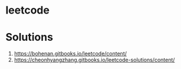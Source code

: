 # leetcode

# Solutions
1. https://bohenan.gitbooks.io/leetcode/content/
2. https://cheonhyangzhang.gitbooks.io/leetcode-solutions/content/

